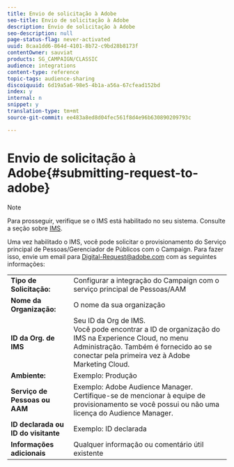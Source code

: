 ```yaml
---
title: Envio de solicitação à Adobe
seo-title: Envio de solicitação à Adobe
description: Envio de solicitação à Adobe
seo-description: null
page-status-flag: never-activated
uuid: 8caa1dd6-864d-4101-8b72-c9bd28b8173f
contentOwner: sauviat
products: SG_CAMPAIGN/CLASSIC
audience: integrations
content-type: reference
topic-tags: audience-sharing
discoiquuid: 6d19a5a6-98e5-4b1a-a56a-67cfead152bd
index: y
internal: n
snippet: y
translation-type: tm+mt
source-git-commit: ee483a8ed8d04fec561f8d4e96b630890209793c

---
```



# Envio de solicitação à Adobe{#submitting-request-to-adobe}

>[!NOTE]
>
>Para prosseguir, verifique se o IMS está habilitado no seu sistema. Consulte a seção sobre [IMS](../../integrations/using/about-adobe-id.md).

Uma vez habilitado o IMS, você pode solicitar o provisionamento do Serviço principal de Pessoas/Gerenciador de Públicos com o Campaign. Para fazer isso, envie um email para [Digital-Request@adobe.com](mailto:Digital-Request@adobe.com) com as seguintes informações:

<table> 
 <tbody> 
  <tr> 
   <td> <strong>Tipo de Solicitação:</strong><br /> </td> 
   <td> Configurar a integração do Campaign com o serviço principal de Pessoas/AAM </td> 
  </tr> 
  <tr> 
   <td> <strong>Nome da Organização:</strong><br /> </td> 
   <td> O nome da sua organização </td> 
  </tr> 
  <tr> 
   <td> <strong>ID da Org. de IMS</strong><br /> </td> 
   <td> Seu ID da Org de IMS. <br> Você pode encontrar a ID de organização do IMS na Experience Cloud, no menu Administração. Também é fornecido ao se conectar pela primeira 
      vez à Adobe Marketing Cloud. </td> 
  </tr> 
  <tr> 
   <td> <strong>Ambiente:</strong><br /> </td> 
   <td> Exemplo: Produção </td> 
  </tr> 
  <tr> 
   <td> <strong>Serviço de Pessoas ou AAM</strong><br /> </td> 
   <td> Exemplo: Adobe Audience Manager. Certifique-se de mencionar à equipe de provisionamento se você possui ou não uma licença do Audience Manager.</td> 
  </tr> 
  <tr> 
   <td> <strong>ID declarada ou ID do visitante</strong><br /> </td> 
   <td> Exemplo: ID declarada </td> 
  </tr> 
  <tr> 
   <td> <strong>Informações adicionais</strong><br /> </td> 
   <td> Qualquer informação ou comentário útil existente </td> 
  </tr> 
 </tbody> 
</table>
